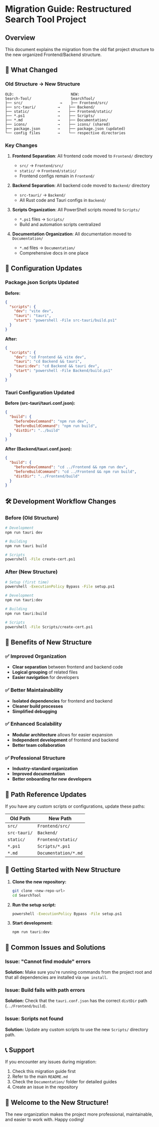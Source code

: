 # Migration Guide: Restructured Search Tool Project

## Overview

This document explains the migration from the old flat project structure to the new organized Frontend/Backend structure.

## 🔄 What Changed

### Old Structure → New Structure

```
OLD:                          NEW:
Search-Tool/                  SearchTool/
├── src/                 →    ├── Frontend/src/
├── src-tauri/          →    ├── Backend/
├── static/             →    ├── Frontend/static/
├── *.ps1               →    ├── Scripts/
├── *.md                →    ├── Documentation/
├── icons/              →    ├── icons/ (shared)
├── package.json        →    ├── package.json (updated)
└── config files        →    └── respective directories
```

### Key Changes

1. **Frontend Separation**: All frontend code moved to `Frontend/` directory
   - `src/` → `Frontend/src/`
   - `static/` → `Frontend/static/`
   - Frontend configs remain in `Frontend/`

2. **Backend Separation**: All backend code moved to `Backend/` directory
   - `src-tauri/` → `Backend/`
   - All Rust code and Tauri configs in `Backend/`

3. **Scripts Organization**: All PowerShell scripts moved to `Scripts/`
   - `*.ps1` files → `Scripts/`
   - Build and automation scripts centralized

4. **Documentation Organization**: All documentation moved to `Documentation/`
   - `*.md` files → `Documentation/`
   - Comprehensive docs in one place

## 📝 Configuration Updates

### Package.json Scripts Updated

**Before:**
```json
{
  "scripts": {
    "dev": "vite dev",
    "tauri": "tauri",
    "start": "powershell -File src-tauri/build.ps1"
  }
}
```

**After:**
```json
{
  "scripts": {
    "dev": "cd Frontend && vite dev",
    "tauri": "cd Backend && tauri",
    "tauri:dev": "cd Backend && tauri dev",
    "start": "powershell -File Backend/build.ps1"
  }
}
```

### Tauri Configuration Updated

**Before (src-tauri/tauri.conf.json):**
```json
{
  "build": {
    "beforeDevCommand": "npm run dev",
    "beforeBuildCommand": "npm run build",
    "distDir": "../build"
  }
}
```

**After (Backend/tauri.conf.json):**
```json
{
  "build": {
    "beforeDevCommand": "cd ../Frontend && npm run dev",
    "beforeBuildCommand": "cd ../Frontend && npm run build",
    "distDir": "../Frontend/build"
  }
}
```

## 🛠️ Development Workflow Changes

### Before (Old Structure)
```bash
# Development
npm run tauri dev

# Building
npm run tauri build

# Scripts
powershell -File create-cert.ps1
```

### After (New Structure)
```bash
# Setup (first time)
powershell -ExecutionPolicy Bypass -File setup.ps1

# Development
npm run tauri:dev

# Building
npm run tauri:build

# Scripts
powershell -File Scripts/create-cert.ps1
```

## 🎯 Benefits of New Structure

### ✅ Improved Organization
- **Clear separation** between frontend and backend code
- **Logical grouping** of related files
- **Easier navigation** for developers

### ✅ Better Maintainability
- **Isolated dependencies** for frontend and backend
- **Cleaner build processes**
- **Simplified debugging**

### ✅ Enhanced Scalability
- **Modular architecture** allows for easier expansion
- **Independent development** of frontend and backend
- **Better team collaboration**

### ✅ Professional Structure
- **Industry-standard organization**
- **Improved documentation**
- **Better onboarding for new developers**

## 🔧 Path Reference Updates

If you have any custom scripts or configurations, update these paths:

| Old Path | New Path |
|----------|----------|
| `src/` | `Frontend/src/` |
| `src-tauri/` | `Backend/` |
| `static/` | `Frontend/static/` |
| `*.ps1` | `Scripts/*.ps1` |
| `*.md` | `Documentation/*.md` |

## 🚀 Getting Started with New Structure

1. **Clone the new repository:**
   ```bash
   git clone <new-repo-url>
   cd SearchTool
   ```

2. **Run the setup script:**
   ```bash
   powershell -ExecutionPolicy Bypass -File setup.ps1
   ```

3. **Start development:**
   ```bash
   npm run tauri:dev
   ```

## 🐛 Common Issues and Solutions

### Issue: "Cannot find module" errors
**Solution:** Make sure you're running commands from the project root and that all dependencies are installed via `npm install`.

### Issue: Build fails with path errors
**Solution:** Check that the `tauri.conf.json` has the correct `distDir` path (`../Frontend/build`).

### Issue: Scripts not found
**Solution:** Update any custom scripts to use the new `Scripts/` directory path.

## 📞 Support

If you encounter any issues during migration:

1. Check this migration guide first
2. Refer to the main `README.md`
3. Check the `Documentation/` folder for detailed guides
4. Create an issue in the repository

## 🎉 Welcome to the New Structure!

The new organization makes the project more professional, maintainable, and easier to work with. Happy coding! 